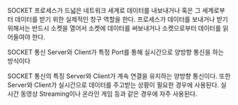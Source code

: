 SOCKET
프로세스가 드넓은 네트워크 세계로 데이터를 내보내거나 혹은 그 세계로부터 데이터를 받기 위한 실제적인 창구 역할을 한다.
프로세스가 데이터를 보내거나 받기 위해서는 반드시 소켓을 열어서 소켓에 데이터를 써보내거나 소켓으로부터 데이터를 읽어들여야 한다.

SOCKET 통신
Server와 Client가 특정 Port를 통해 실시간으로 양방향 통신을 하는 방식이다

SOCKET 통신의 특징
Server와 Client가 계속 연결을 유지하는 양방향 통신이다.
또한 Server와 Client가 실시간으로 데이터를 주고받는 상황이 필요한 경우에 사용된다.
실시간 동영상 Streaming이나 온라인 게임 등과 같은 경우에 자주 사용된다.
